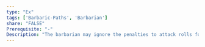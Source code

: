 ```yaml
---
type: "Ex"
tags: ['Barbaric-Paths', 'Barbarian']
share: "FALSE"
Prerequisite: "-"
Description: "The barbarian may ignore the penalties to attack rolls for wielding a weapon with the broken condition. In addition he treats any weapon with the broken condition as having the serrated weapon property."
---
```

